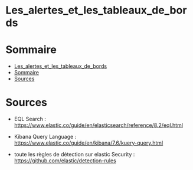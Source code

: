 # Les_alertes_et_les_tableaux_de_bords

# Sommaire

- [Les_alertes_et_les_tableaux_de_bords](#les_alertes_et_les_tableaux_de_bords)
- [Sommaire](#sommaire)
- [Sources](#sources)

# Sources

- EQL Search : https://www.elastic.co/guide/en/elasticsearch/reference/8.2/eql.html
- Kibana Query Language : https://www.elastic.co/guide/en/kibana/7.6/kuery-query.html

- toute les règles de détection sur elastic Security : https://github.com/elastic/detection-rules
